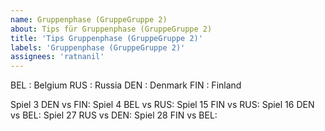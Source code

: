 ```yaml
---
name: Gruppenphase (GruppeGruppe 2)
about: Tips für Gruppenphase (GruppeGruppe 2)
title: 'Tips Gruppenphase (GruppeGruppe 2)'
labels: 'Gruppenphase (GruppeGruppe 2)'
assignees: 'ratnanil'
---
```


BEL :  Belgium
RUS :  Russia
DEN :  Denmark
FIN :  Finland

Spiel 3 DEN vs FIN:
Spiel 4 BEL vs RUS:
Spiel 15 FIN vs RUS:
Spiel 16 DEN vs BEL:
Spiel 27 RUS vs DEN:
Spiel 28 FIN vs BEL:

